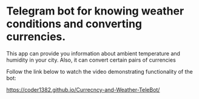 # Telegram bot for knowing weather conditions and converting currencies.

This app can provide you information about ambient temperature and humidity in your city.
Also, it can convert certain pairs of currencies

Follow the link below to watch the video demonstrating functionality of the bot:

https://coder1382.github.io/Currecncy-and-Weather-TeleBot/
